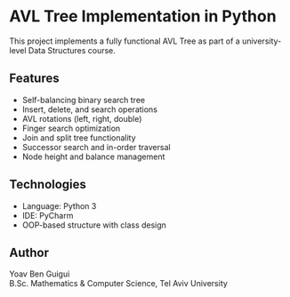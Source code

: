 # AVL Tree Implementation in Python

This project implements a fully functional AVL Tree as part of a university-level Data Structures course.

## Features

- Self-balancing binary search tree
- Insert, delete, and search operations
- AVL rotations (left, right, double)
- Finger search optimization
- Join and split tree functionality
- Successor search and in-order traversal
- Node height and balance management

## Technologies

- Language: Python 3
- IDE: PyCharm
- OOP-based structure with class design

## Author

Yoav Ben Guigui  
B.Sc. Mathematics & Computer Science, Tel Aviv University
